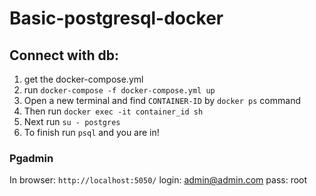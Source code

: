 # Basic-postgresql-docker
## Connect with db:
1. get the docker-compose.yml
2. run  `docker-compose -f docker-compose.yml up`
3. Open a new terminal and find `CONTAINER-ID` by `docker ps` command
4. Then run `docker exec -it container_id sh`
5. Next run `su - postgres`
6. To finish run  `psql` and you are in!

### Pgadmin
In browser: `http://localhost:5050/`
login: admin@admin.com
pass: root
